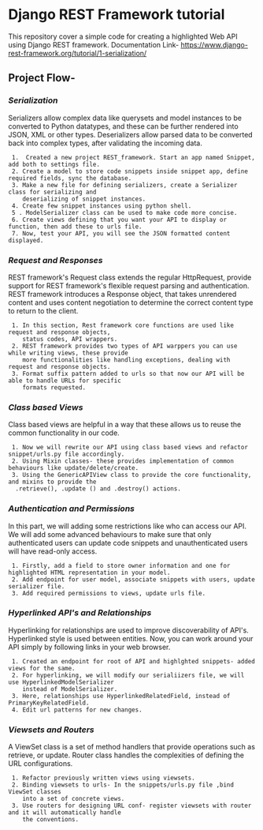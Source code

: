 # Django REST Framework tutorial 
This repository cover a simple code for creating a highlighted Web API using Django REST framework.
Documentation Link- https://www.django-rest-framework.org/tutorial/1-serialization/

## Project Flow-


### _Serialization_
Serializers allow complex data like querysets and model instances to be converted to Python datatypes, and these can be further rendered into JSON, XML or other types. Deserializers allow parsed data to be converted back into complex types, after validating the incoming data.

     1.  Created a new project REST_framework. Start an app named Snippet, add both to settings file. 
     2. Create a model to store code snippets inside snippet app, define required fields, sync the database.
     3. Make a new file for defining serializers, create a Serializer class for serializing and 
        deserializing of snippet instances.
     4. Create few snippet instances using python shell.
     5 . ModelSerializer class can be used to make code more concise.
     6. Create views defining that you want your API to display or function, then add these to urls file.
     7. Now, test your API, you will see the JSON formatted content displayed.


### _Request and Responses_
REST framework's Request class extends the regular HttpRequest, provide support for REST framework's flexible request parsing and authentication. REST framework introduces a Response object, that takes unrendered content and uses content negotiation to determine the correct content type to return to the client.

     1. In this section, Rest framework core functions are used like request and response objects, 
        status codes, API wrappers.
     2. REST framework provides two types of API warppers you can use while writing views, these provide 
        more functionalities like handling exceptions, dealing with request and response objects.
     3. Format suffix pattern added to urls so that now our API will be able to handle URLs for specific 
        formats requested.


### _Class based Views_
Class based views are helpful in a way that these allows us to reuse the common functionality in our code.

     1. Now we will rewrite our API using class based views and refactor snippet/urls.py file accordingly.
     2. Using Mixin classes- these provides implementation of common behaviours like update/delete/create.
     3. Using the GenericAPIView class to provide the core functionality, and mixins to provide the
      .retrieve(), .update () and .destroy() actions.


### _Authentication and Permissions_
In this part, we will adding some restrictions like who can access our API. We will add some advanced behaviours to make
sure that only authenticated users can update code snippets and unauthenticated users will have read-only access.

     1. Firstly, add a field to store owner information and one for highlighted HTML representation in your model.
     2. Add endpoint for user model, associate snippets with users, update serializer file.
     3. Add required permissions to views, update urls file. 



### _Hyperlinked API's and Relationships_
Hyperlinking for relationships are used to improve discoverability of API's. Hyperlinked style is used between entities.
Now, you can work around your API simply by following links in your web browser.

     1. Created an endpoint for root of API and highlghted snippets- added views for the same.
     2. For hyperlinking, we will modify our serialiizers file, we will use HyperlinkedModelSerializer 
        instead of ModelSerializer.
     3. Here, relationships use HyperlinkedRelatedField, instead of PrimaryKeyRelatedField.
     4. Edit url patterns for new changes.

### _Viewsets and Routers_
 A ViewSet class is a set of method handlers that provide operations such as retrieve, or update. Router class handles the complexities of defining the URL configurations.

     1. Refactor previously written views using viewsets.
     2. Binding viewsets to urls- In the snippets/urls.py file ,bind ViewSet classes 
        into a set of concrete views.
     3. Use routers for designing URL conf- register viewsets with router and it will automatically handle 
        the conventions.
